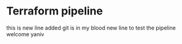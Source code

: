 # Terraform pipeline
this is new line added
git is in my blood
new line to test the pipeline
welcome yaniv
